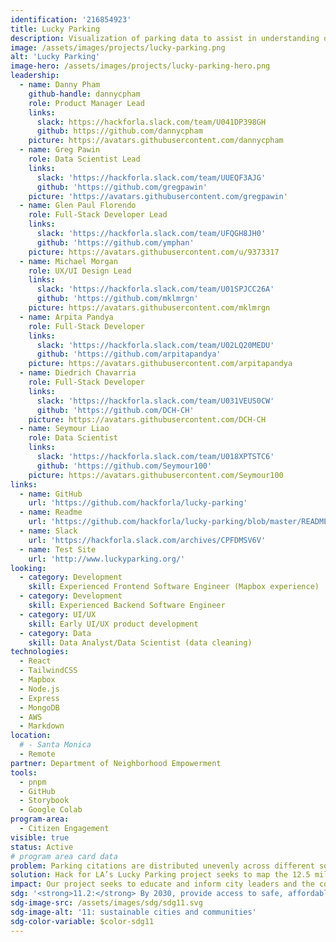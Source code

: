 ```yaml
---
identification: '216854923'
title: Lucky Parking
description: Visualization of parking data to assist in understanding of the effects of parking policies on a neighborhood by neighborhood basis in the City of Los Angeles.
image: /assets/images/projects/lucky-parking.png
alt: 'Lucky Parking'
image-hero: /assets/images/projects/lucky-parking-hero.png
leadership:
  - name: Danny Pham
    github-handle: dannycpham
    role: Product Manager Lead
    links:
      slack: https://hackforla.slack.com/team/U041DP398GH
      github: https://github.com/dannycpham
    picture: https://avatars.githubusercontent.com/dannycpham
  - name: Greg Pawin
    role: Data Scientist Lead
    links:
      slack: 'https://hackforla.slack.com/team/UUEQF3AJG'
      github: 'https://github.com/gregpawin'
    picture: 'https://avatars.githubusercontent.com/gregpawin'
  - name: Glen Paul Florendo
    role: Full-Stack Developer Lead
    links:
      slack: 'https://hackforla.slack.com/team/UFQGH8JH0'
      github: 'https://github.com/ymphan'
    picture: https://avatars.githubusercontent.com/u/9373317
  - name: Michael Morgan
    role: UX/UI Design Lead
    links:
      slack: 'https://hackforla.slack.com/team/U01SPJCC26A'
      github: 'https://github.com/mklmrgn'
    picture: https://avatars.githubusercontent.com/mklmrgn
  - name: Arpita Pandya
    role: Full-Stack Developer
    links:
      slack: 'https://hackforla.slack.com/team/U02LQ20MEDU'
      github: 'https://github.com/arpitapandya'
    picture: https://avatars.githubusercontent.com/arpitapandya
  - name: Diedrich Chavarria
    role: Full-Stack Developer
    links:
      slack: 'https://hackforla.slack.com/team/U031VEUS0CW'
      github: 'https://github.com/DCH-CH'
    picture: https://avatars.githubusercontent.com/DCH-CH
  - name: Seymour Liao
    role: Data Scientist
    links:
      slack: 'https://hackforla.slack.com/team/U018XPTSTC6'
      github: 'https://github.com/Seymour100'
    picture: https://avatars.githubusercontent.com/Seymour100
links:
  - name: GitHub
    url: 'https://github.com/hackforla/lucky-parking'
  - name: Readme
    url: 'https://github.com/hackforla/lucky-parking/blob/master/README.md'
  - name: Slack
    url: 'https://hackforla.slack.com/archives/CPFDMSV6V'
  - name: Test Site
    url: 'http://www.luckyparking.org/'
looking:
  - category: Development
    skill: Experienced Frontend Software Engineer (Mapbox experience)
  - category: Development
    skill: Experienced Backend Software Engineer
  - category: UI/UX
    skill: Early UI/UX product development
  - category: Data
    skill: Data Analyst/Data Scientist (data cleaning)
technologies:
  - React
  - TailwindCSS
  - Mapbox
  - Node.js
  - Express
  - MongoDB
  - AWS
  - Markdown
location:
  # - Santa Monica
  - Remote
partner: Department of Neighborhood Empowerment
tools:
  - pnpm
  - GitHub
  - Storybook
  - Google Colab
program-area:
  - Citizen Engagement
visible: true
status: Active
# program area card data
problem: Parking citations are distributed unevenly across different socio-economic strata of the city's residents as they use public parking during the course of business or because enough off-street parking is not provided at their residence. The current publicly available Los Angeles parking citation dataset can be used as a basis for discussions about this disparity, but the unwieldy size and inconsistency of this data has been enough of a barrier to make it inaccessible to non-researchers.
solution: Hack for LA’s Lucky Parking project seeks to map the 12.5 million parking citations on a web app that is easy to use yet powerful enough to make meaningful insights about parking citations accessible to the public at large.
impact: Our project seeks to educate and inform city leaders and the community about the effects of Los Angeles’ parking policies, hopefully serving as a tool in discussing more equitable solutions to our transportation problems.
sdg: '<strong>11.2:</strong> By 2030, provide access to safe, affordable, accessible and sustainable transport systems for all, improving road safety, notably by expanding public transport, with special attention to the needs of those in vulnerable situations, women, children, persons with disabilities and older persons.'
sdg-image-src: /assets/images/sdg/sdg11.svg
sdg-image-alt: '11: sustainable cities and communities'
sdg-color-variable: $color-sdg11
---
```

